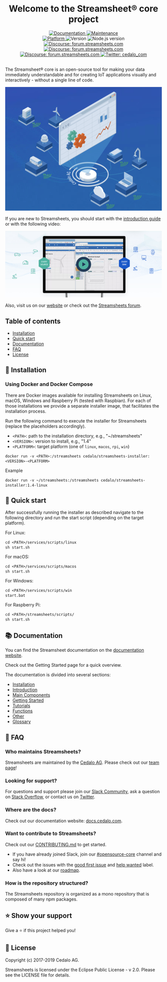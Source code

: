 <h1 align="center">Welcome to the Streamsheet® core project</h1>

<div align="center">
	<!-- <a href="https://travis-ci.com/cedalo/streamsheets"
		><img
			alt="Travis Status"
			src="https://travis-ci.com/cedalo/streamsheets.svg?token=4V9Pi9sH4H9riNSqvsLP&branch=master"
	/></a> -->
	<a href="https://github.com/cedalo/streamsheets">
		<img alt="Documentation" src="https://img.shields.io/badge/documentation-yes-brightgreen.svg" target="_blank" />
	</a>
	<a href="https://github.com/cedalo/streamsheets/graphs/commit-activity">
		<img alt="Maintenance" src="https://img.shields.io/badge/Maintained%3F-yes-green.svg" target="_blank" />
	</a>
	<br/>
	<a href="https://docs.cedalo.com/installation.html">
		<img alt="Platform" src="https://img.shields.io/badge/platform-linux%20%7C%20macos%20%7C%20win%20%7C%20rpi%20%7C%20node-blue.svg" target="_blank" />
	</a>
	<img alt="Version" src="https://img.shields.io/badge/version-1.4.0-blue.svg?cacheSeconds=2592000" />
	<img alt="Node.js version" src="https://img.shields.io/badge/node-%3E%3D%208.0.0-blue.svg" />
	<br/>
	<a href="https://forum.streamsheets.com">
		<img
			alt="Discourse: forum.streamsheets.com"
			src="https://img.shields.io/discourse/https/forum.streamsheets.com/topics.svg?style=social&logo=discourse"
			target="_blank"
		/>
	</a>
	<a href="https://forum.streamsheets.com">
		<img
			alt="Discourse: forum.streamsheets.com"
			src="https://img.shields.io/discourse/https/forum.streamsheets.com/users.svg?style=social&logo=discourse"
			target="_blank"
		/>
	</a>
	<a href="https://forum.streamsheets.com">
		<img
			alt="Discourse: forum.streamsheets.com"
			src="https://img.shields.io/discourse/https/forum.streamsheets.com/posts.svg?style=social&logo=discourse"
			target="_blank"
		/>
	</a>
	<!-- <a href="https://forum.streamsheets.com">
		<img
			alt="Discourse: forum.streamsheets.com"
			src="https://img.shields.io/discourse/https/forum.streamsheets.com/likes.svg?style=social&logo=discourse"
			target="_blank"
		/>
	</a> -->
	<a href="https://twitter.com/cedalo_com">
		<img
			alt="Twitter: cedalo_com"
			src="https://img.shields.io/twitter/follow/cedalo_com.svg?style=social"
			target="_blank"
		/>
	</a>
</div>

<br/>

The Streamsheet® core is an open-source tool for making your data immediately understandable and for creating IoT applications visually and interactively - without a single line of code.

<p align="center">
  <img src="assets/title.png">
</p>

If you are new to Streamsheets, you should start with the [introduction guide](https://docs.cedalo.com/introduction.html) or with the following video:

<p align="center">
  <a href="https://www.youtube.com/watch?v=fNJcIVSneH4
" target="_blank"><img src="assets/video.png" 
alt="Streamsheets" /></a>
</p>

Also, visit us on our [website](https://cedalo.com/) or check out the [Streamsheets forum](https://forum.streamsheets.com/).

## Table of contents

-   [Installation](#installation)
-   [Quick start](#quick-start)
-   [Documentation](#documentation)
-   [FAQ](#faq)
-   [License](#license)

## 🔌 Installation

### Using Docker and Docker Compose

There are Docker images available for installing Streamsheets on Linux, macOS, Windows and Raspberry Pi (tested with Raspbian). For each of those installations we provide a separate installer image, that facilitates the installation process.

Run the following command to execute the installer for Streamsheets (replace the placeholders accordingly).

* `<PATH>`: path to the installation directory, e.g., "~/streamsheets"
* `<VERSION>`: version to install, e.g., "1.4"
* `<PLATFORM>`: target platform (one of `linux`, `macos`, `rpi`, `win`)

```
docker run -v <PATH>:/streamsheets cedalo/streamsheets-installer:<VERSION>-<PLATFORM>
```

Example
```
docker run -v ~/streamsheets:/streamsheets cedalo/streamsheets-installer:1.4-linux
```

<!-- ### Running from source code

TBD -->

## 🚀 Quick start

After successfully running the installer as described navigate to the following directory and run the start script (depending on the target platform).

For Linux:
```
cd <PATH>/services/scripts/linux
sh start.sh
```

For macOS:
```
cd <PATH>/services/scripts/macos
sh start.sh
```

For Windows:
```
cd <PATH>/services/scripts/win
start.bat
```

For Raspberry Pi:
```
cd <PATH>/streamsheets/scripts/
sh start.sh
```

## 📚 Documentation

You can find the Streamsheet documentation on the [documentation website](https://docs.cedalo.com/).

Check out the Getting Started page for a quick overview.

The documentation is divided into several sections:

* [Installation](https://docs.cedalo.com/installation.html)
* [Introduction](https://docs.cedalo.com/introduction.html)
* [Main Components](https://docs.cedalo.com/maincomponents.html)
* [Getting Started](https://docs.cedalo.com/gettingstarted.html)
* [Tutorials](https://docs.cedalo.com/tutorials.html)
* [Functions](https://docs.cedalo.com/functions.html)
* [Other](https://docs.cedalo.com/others.html)
* [Glossary](https://docs.cedalo.com/glossary.html)

## 🙋 FAQ

### Who maintains Streamsheets?

Streamsheets are maintained by the [Cedalo AG](https://cedalo.com/). Please check out our [team page](https://cedalo.com/en/aboutus/)!

### Looking for support?

For questions and support please join our [Slack Community](http://cedalo.slack.com), ask a question on [Stack Overflow](https://stackoverflow.com/questions/tagged/streamsheets), or contact us on [Twitter](https://twitter.com/cedalo_com).

### Where are the docs?

Check out our documentation website: [docs.cedalo.com](https://docs.cedalo.com/).

### Want to contribute to Streamsheets?

Check out our [CONTRIBUTING.md](CONTRIBUTING.md) to get started.

- If you have already joined Slack, join our [#opensource-core](http://cedalo.slack.com/messages/opensource-core) channel and say hi!
- Check out the issues with the [good first issue](https://github.com/cedalo/streamsheets/labels/good%20first%20issue) and [help wanted](https://github.com/cedalo/streamsheets/labels/help%20wanted) label.
- Also have a look at our [roadmap](notes/roadmap).

### How is the repository structured?

The Streamsheets repository is organized as a mono repository that is composed of many npm packages.

## ⭐️ Show your support

Give a ⭐️ if this project helped you!

## 📃 License

Copyright (c) 2017-2019 Cedalo AG.

Streamsheets is licensed under the Eclipse Public License - v 2.0. Please see the LICENSE file for details.
